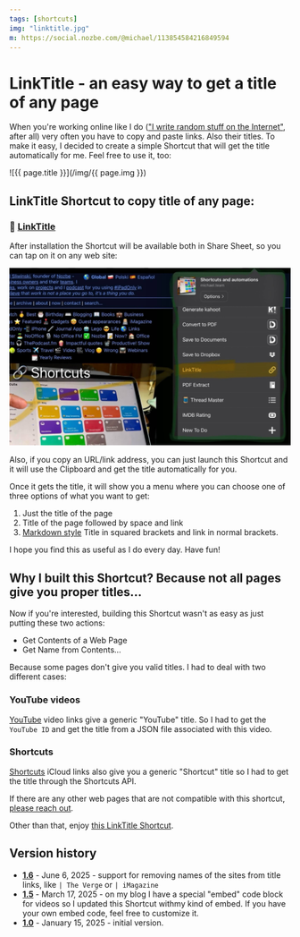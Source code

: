```yaml
---
tags: [shortcuts]
img: "linktitle.jpg"
m: https://social.nozbe.com/@michael/113854584216849594
---
```


# LinkTitle - an easy way to get a title of any page

When you're working online like I do (["I write random stuff on the Internet"](/dad/), after all) very often you have to copy and paste links. Also their titles. To make it easy, I decided to create a simple Shortcut that will get the title automatically for me. Feel free to use it, too:

<!--More-->

![{{ page.title }}](/img/{{ page.img }})

## LinkTitle Shortcut to copy title of any page:

### 🔗 [LinkTitle][l]

After installation the Shortcut will be available both in Share Sheet, so you can tap on it on any web site:

![{{ page.title }} share](/img/linktitle-sheet.jpg)

Also, if you copy an URL/link address, you can just launch this Shortcut and it will use the Clipboard and get the title automatically for you.

Once it gets the title, it will show you a menu where you can choose one of three options of what you want to get:

1. Just the title of the page
2. Title of the page followed by space and link
3. [Markdown style](/markdown) Title in squared brackets and link in normal brackets.

I hope you find this as useful as I do every day. Have fun!

## Why I built this Shortcut? Because not all pages give you proper titles…

Now if you're interested, building this Shortcut wasn't as easy as just putting these two actions:

- Get Contents of a Web Page
- Get Name from Contents…

Because some pages don't give you valid titles. I had to deal with two different cases:

### YouTube videos

[YouTube](/youtube) video links give a generic "YouTube" title. So I had to get the `YouTube ID` and get the title from a JSON file associated with this video.

### Shortcuts

[Shortcuts](/shortcuts) iCloud links also give you a generic "Shortcut" title so I had to get the title through the Shortcuts API.

If there are any other web pages that are not compatible with this shortcut, [please reach out](/contact).

Other than that, enjoy [this LinkTitle Shortcut][l].

## Version history

- **[1.6][l]** - June 6, 2025 - support for removing names of the sites from title links, like `| The Verge` or `| iMagazine`
- **[1.5][l15]** - March 17, 2025 - on my blog I have a special "embed" code block for videos so I updated this Shortcut withmy kind of embed. If you have your own embed code, feel free to customize it.
- **[1.0][l1]** - January 15, 2025 - initial version.

[l]: https://www.icloud.com/shortcuts/2aa4a337e71445e79d62bb35f5277e91
[l15]: https://www.icloud.com/shortcuts/5be8c6fe784e458e8377b5a4a0847799
[l1]: https://www.icloud.com/shortcuts/d864d14881b848c28475a76960e256d3

[n]: https://michael.gratis/nozbe